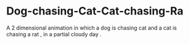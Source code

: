 # Dog-chasing-Cat-Cat-chasing-Ra
A 2 dimensional animation in which a dog is chasing cat and a cat is chasing a rat , in a partial cloudy day .

